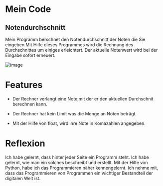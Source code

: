 # Mein Code
## Notendurchschnitt
Mein Programm berschnet den Notendurchschnitt der Noten die Sie eingeben.Mit Hilfe dieses Programmes wird die Rechnung des Durchschnittes um einiges erleichtert. Der aktuelle Notenwert wird bei der Eingabe sofort erneuert.



![image](https://user-images.githubusercontent.com/97448795/148772709-5c697d31-8316-4923-9b49-294f9bc41fcd.png)

# Features
- Der Rechner verlangt eine Note,mit der er den aktuellen Durchschnit berechnen kann.

- Der Rechner hat kein Limit was die Menge an Noten beträgt.

- Mit der Hilfe von float, wird ihre Note in Komazahlen angegeben.

# Reflexion
Ich habe gelernt, dass hinter jeder Seite ein Programm steht. Ich habe gelernt, wie man ein solches beschreibt und erstellt. Mit der Hilfe von Python, habe ich das Programmieren näher kennengelernt. Ich nehme mit, dass das Programmieren von Programmen ein wichtiger Bestandteil der digitalen Welt ist.



